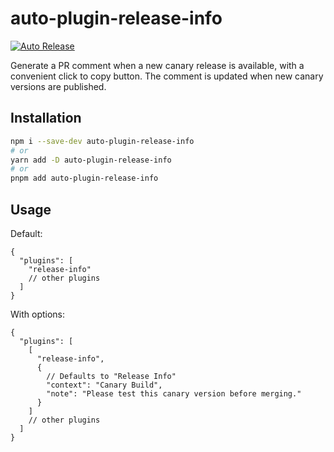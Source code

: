 # auto-plugin-release-info

[![Auto Release](https://img.shields.io/badge/release-auto.svg?colorA=888888&colorB=9B065A&label=auto)](https://github.com/intuit/auto)

Generate a PR comment when a new canary release is available, with a convenient click to copy button. The comment is updated when new canary versions are published.

## Installation

```sh
npm i --save-dev auto-plugin-release-info
# or
yarn add -D auto-plugin-release-info
# or
pnpm add auto-plugin-release-info
```

## Usage

Default:

```jsonc
{
  "plugins": [
    "release-info"
    // other plugins
  ]
}
```

With options:

```jsonc
{
  "plugins": [
    [
      "release-info",
      {
        // Defaults to "Release Info"
        "context": "Canary Build",
        "note": "Please test this canary version before merging."
      }
    ]
    // other plugins
  ]
}
```
